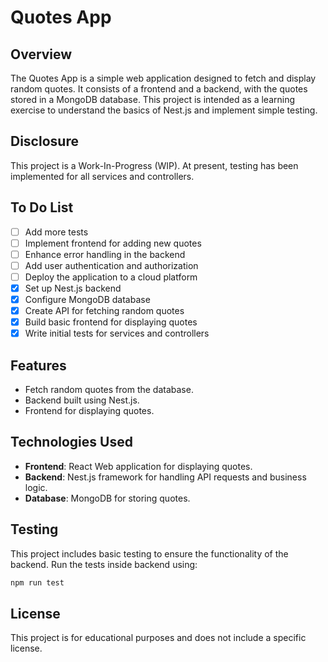 # Quotes App

## Overview

The Quotes App is a simple web application designed to fetch and display random quotes. It consists of a frontend and a backend, with the quotes stored in a MongoDB database. This project is intended as a learning exercise to understand the basics of Nest.js and implement simple testing.

## Disclosure

This project is a Work-In-Progress (WIP). At present, testing has been implemented for all services and controllers.

## To Do List
- [ ] Add more tests
- [ ] Implement frontend for adding new quotes
- [ ] Enhance error handling in the backend
- [ ] Add user authentication and authorization
- [ ] Deploy the application to a cloud platform
- [x] Set up Nest.js backend
- [x] Configure MongoDB database
- [x] Create API for fetching random quotes
- [x] Build basic frontend for displaying quotes
- [x] Write initial tests for services and controllers

## Features

- Fetch random quotes from the database.
- Backend built using Nest.js.
- Frontend for displaying quotes.

## Technologies Used

- **Frontend**: React Web application for displaying quotes.
- **Backend**: Nest.js framework for handling API requests and business logic.
- **Database**: MongoDB for storing quotes.


## Testing

This project includes basic testing to ensure the functionality of the backend. Run the tests inside backend using:
```bash
npm run test
```

## License

This project is for educational purposes and does not include a specific license.
